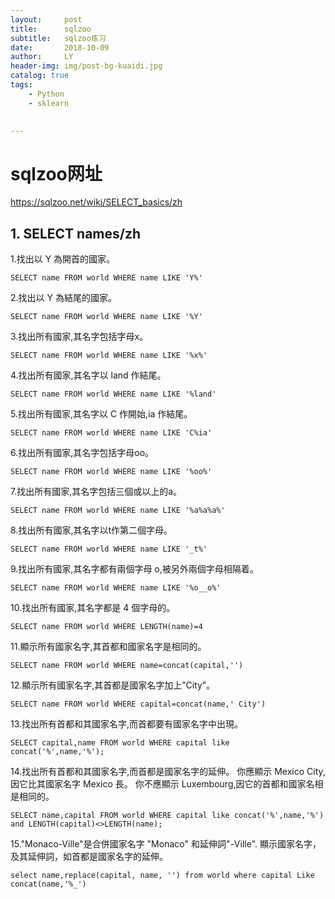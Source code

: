 ```yaml
---
layout:     post
title:      sqlzoo
subtitle:   sqlzoo练习
date:       2018-10-09
author:     LY
header-img: img/post-bg-kuaidi.jpg
catalog: true
tags:
    - Python	
    - sklearn
    

---
```


# sqlzoo网址

https://sqlzoo.net/wiki/SELECT_basics/zh

## 1. SELECT names/zh

1.找出以 Y 為開首的國家。

    SELECT name FROM world WHERE name LIKE 'Y%'
2.找出以 Y 為結尾的國家。

    SELECT name FROM world WHERE name LIKE '%Y'
3.找出所有國家,其名字包括字母x。

	SELECT name FROM world WHERE name LIKE '%x%'
4.找出所有國家,其名字以 land 作結尾。

	SELECT name FROM world WHERE name LIKE '%land'
5.找出所有國家,其名字以 C 作開始,ia 作結尾。

	SELECT name FROM world WHERE name LIKE 'C%ia'
6.找出所有國家,其名字包括字母oo。

	SELECT name FROM world WHERE name LIKE '%oo%'
7.找出所有國家,其名字包括三個或以上的a。

	SELECT name FROM world WHERE name LIKE '%a%a%a%'
8.找出所有國家,其名字以t作第二個字母。

	SELECT name FROM world WHERE name LIKE '_t%'
9.找出所有國家,其名字都有兩個字母 o,被另外兩個字母相隔着。

	SELECT name FROM world WHERE name LIKE '%o__o%'
10.找出所有國家,其名字都是 4 個字母的。

	SELECT name FROM world WHERE LENGTH(name)=4

11.顯示所有國家名字,其首都和國家名字是相同的。

	SELECT name FROM world WHERE name=concat(capital,'')
12.顯示所有國家名字,其首都是國家名字加上”City”。

	SELECT name FROM world WHERE capital=concat(name,' City')
13.找出所有首都和其國家名字,而首都要有國家名字中出現。

	SELECT capital,name FROM world WHERE capital like concat('%',name,'%');
14.找出所有首都和其國家名字,而首都是國家名字的延伸。
你應顯示 Mexico City,因它比其國家名字 Mexico 長。
你不應顯示 Luxembourg,因它的首都和國家名相是相同的。

	SELECT name,capital FROM world WHERE capital like concat('%',name,'%') and LENGTH(capital)<>LENGTH(name);
15."Monaco-Ville"是合併國家名字 "Monaco" 和延伸詞"-Ville".
顯示國家名字，及其延伸詞，如首都是國家名字的延伸。

	select name,replace(capital, name, '') from world where capital Like concat(name,'%_')
